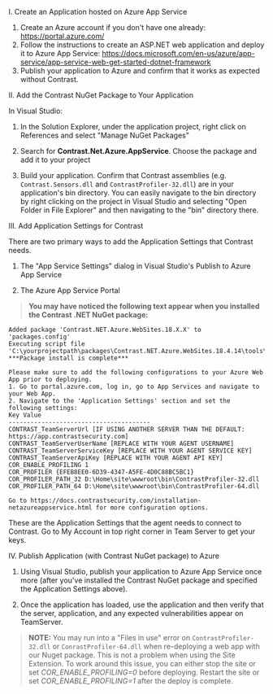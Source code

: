 <!--
title: "Installing Contrast via Nuget Azure App Service package"
description: "Guide to installing Contrast .NET Agent on Azure App Service using the Nuget package"
tags: "installation configuration .Net Azure AppService site nuget visualstudio"
-->

I. Create an Application hosted on Azure App Service

1. Create an Azure account if you don't have one already: https://portal.azure.com/ 
2. Follow the instructions to create an ASP.NET web application and deploy it to Azure App Service: https://docs.microsoft.com/en-us/azure/app-service/app-service-web-get-started-dotnet-framework 
3. Publish your application to Azure and confirm that it works as expected without Contrast. 

II. Add the Contrast NuGet Package to Your Application 

In Visual Studio:
1. In the Solution Explorer, under the application project, right click on References and select "Manage NuGet Packages" 

2. Search for __Contrast.Net.Azure.AppService__.  Choose the package and add it to your project

3. Build your application.  Confirm that Contrast assemblies (e.g. `Contrast.Sensors.dll` and `ContrastProfiler-32.dll`) are in your application's bin directory. You can easily navigate to the bin directory by right clicking on the project in Visual Studio and selecting "Open Folder in File Explorer" and then navigating to the "bin" directory there. 

III. Add Application Settings for Contrast 

There are two primary ways to add the Application Settings that Contrast needs.

 1. The "App Service Settings" dialog in Visual Studio's Publish to Azure App Service 
 
 2. The Azure App Service Portal

> **You may have noticed the following text appear when you installed the Contrast .NET NuGet package:** 
 ```
 Added package 'Contrast.NET.Azure.WebSites.18.X.X' to 'packages.config'
 Executing script file 'C:\yourprojectpath\packages\Contrast.NET.Azure.WebSites.18.4.14\tools\net451\install.ps1'...
 ***Package install is complete***

 Please make sure to add the following configurations to your Azure Web App prior to deploying.
 1. Go to portal.azure.com, log in, go to App Services and navigate to your Web App.
 2. Navigate to the 'Application Settings' section and set the following settings:
 Key Value
 ---------------------------------------
 CONTRAST_TeamServerUrl [IF USING ANOTHER SERVER THAN THE DEFAULT: https://app.contrastsecurity.com]
 CONTRAST_TeamServerUserName [REPLACE WITH YOUR AGENT USERNAME]
 CONTRAST_TeamServerServiceKey [REPLACE WITH YOUR AGENT SERVICE KEY]
 CONTRAST_TeamServerApiKey [REPLACE WITH YOUR AGENT API KEY]
 COR_ENABLE_PROFILING 1
 COR_PROFILER {EFEB8EE0-6D39-4347-A5FE-4D0C88BC5BC1}
 COR_PROFILER_PATH_32 D:\Home\site\wwwroot\bin\ContrastProfiler-32.dll
 COR_PROFILER_PATH_64 D:\Home\site\wwwroot\bin\ContrastProfiler-64.dll

 Go to https://docs.contrastsecurity.com/installation-netazureappservice.html for more configuration options.
```


These are the Application Settings that the agent needs to connect to Contrast.  Go to My Account in top right corner in Team Server to get your keys.


IV. Publish Application (with Contrast NuGet package) to Azure 

1. Using Visual Studio, publish your application to Azure App Service once more (after you've installed the Contrast NuGet package and specified the Application Settings above).

2. Once the application has loaded, use the application and then verify that the server, application, and any expected vulnerabilities appear on TeamServer. 

> **NOTE:**
You may run into a "Files in use" error on `ContrastProfiler-32.dll` or `ConrastProfiler-64.dll` when re-deploying a web app with our Nuget package. This is not a problem when using the Site Extension.  To work around this issue, you can either stop the site or set _COR_ENABLE_PROFILING=0_ before deploying.  Restart the site or set _COR_ENABLE_PROFILING=1_ after the deploy is complete.